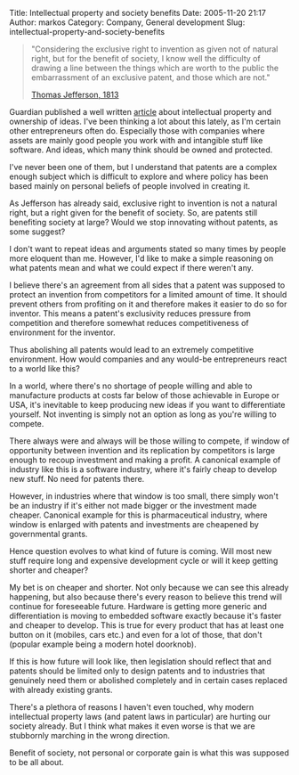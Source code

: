 Title: Intellectual property and society benefits
Date: 2005-11-20 21:17
Author: markos
Category: Company, General development
Slug: intellectual-property-and-society-benefits

> "Considering the exclusive right to invention as given not of natural
> right, but for the benefit of society, I know well the difficulty of
> drawing a line between the things which are worth to the public the
> embarrassment of an exclusive patent, and those which are not."
>
> [Thomas Jefferson,
> 1813](http://press-pubs.uchicago.edu/founders/documents/a1_8_8s12.html "A letter to Isaac McPherson")

Guardian published a well written
[article](http://www.guardian.co.uk/comment/story/0,3604,1646125,00.html)
about intellectual property and ownership of ideas. I've been thinking a
lot about this lately, as I'm certain other entrepreneurs often do.
Especially those with companies where assets are mainly good people you
work with and intangible stuff like software. And ideas, which many
think should be owned and protected.

I've never been one of them, but I understand that patents are a complex
enough subject which is difficult to explore and where policy has been
based mainly on personal beliefs of people involved in creating it.

As Jefferson has already said, exclusive right to invention is not a
natural right, but a right given for the benefit of society. So, are
patents still benefiting society at large? Would we stop innovating
without patents, as some suggest?

I don't want to repeat ideas and arguments stated so many times by
people more eloquent than me. However, I'd like to make a simple
reasoning on what patents mean and what we could expect if there weren't
any.

I believe there's an agreement from all sides that a patent was supposed
to protect an invention from competitors for a limited amount of time.
It should prevent others from profiting on it and therefore makes it
easier to do so for inventor. This means a patent's exclusivity reduces
pressure from competition and therefore somewhat reduces competitiveness
of environment for the inventor.

Thus abolishing all patents would lead to an extremely competitive
environment. How would companies and any would-be entrepreneurs react to
a world like this?

In a world, where there's no shortage of people willing and able to
manufacture products at costs far below of those achievable in Europe or
USA, it's inevitable to keep producing new ideas if you want to
differentiate yourself. Not inventing is simply not an option as long as
you're willing to compete.

There always were and always will be those willing to compete, if window
of opportunity between invention and its replication by competitors is
large enough to recoup investment and making a profit. A canonical
example of industry like this is a software industry, where it's fairly
cheap to develop new stuff. No need for patents there.

However, in industries where that window is too small, there simply
won't be an industry if it's either not made bigger or the investment
made cheaper. Canonical example for this is pharmaceutical industry,
where window is enlarged with patents and investments are cheapened by
governmental grants.

Hence question evolves to what kind of future is coming. Will most new
stuff require long and expensive development cycle or will it keep
getting shorter and cheaper?

My bet is on cheaper and shorter. Not only because we can see this
already happening, but also because there's every reason to believe this
trend will continue for foreseeable future. Hardware is getting more
generic and differentiation is moving to embedded software exactly
because it's faster and cheaper to develop. This is true for every
product that has at least one button on it (mobiles, cars etc.) and even
for a lot of those, that don't (popular example being a modern hotel
doorknob).

If this is how future will look like, then legislation should reflect
that and patents should be limited only to design patents and to
industries that genuinely need them or abolished completely and in
certain cases replaced with already existing grants.

There's a plethora of reasons I haven't even touched, why modern
intellectual property laws (and patent laws in particular) are hurting
our society already. But I think what makes it even worse is that we are
stubbornly marching in the wrong direction.

Benefit of society, not personal or corporate gain is what this was
supposed to be all about.

